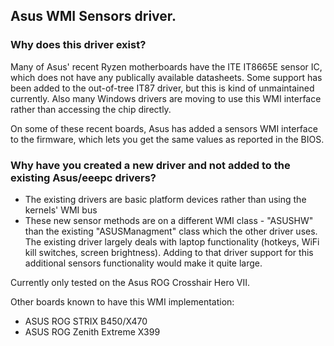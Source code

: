 ## Asus WMI Sensors driver.

### Why does this driver exist?
Many of Asus' recent Ryzen motherboards have the ITE IT8665E sensor IC, which does not have any publically available datasheets. Some support has been added to the out-of-tree IT87 driver, but this is kind of unmaintained currently. Also many Windows drivers are moving to use this WMI interface rather than accessing the chip directly.

On some of these recent boards, Asus has added a sensors WMI interface to the firmware, which lets you get the same values as reported in the BIOS.

### Why have you created a new driver and not added to the existing Asus/eeepc drivers?
- The existing drivers are basic platform devices rather than using the kernels' WMI bus
- These new sensor methods are on a different WMI class - "ASUSHW" than the existing "ASUSManagment" class which the other driver uses. The existing driver largely deals with laptop functionality (hotkeys, WiFi kill switches, screen brightness). Adding to that driver support for this additional sensors functionality would make it quite large.

Currently only tested on the Asus ROG Crosshair Hero VII.

Other boards known to have this WMI implementation:
- ASUS ROG STRIX B450/X470
- ASUS ROG Zenith Extreme X399